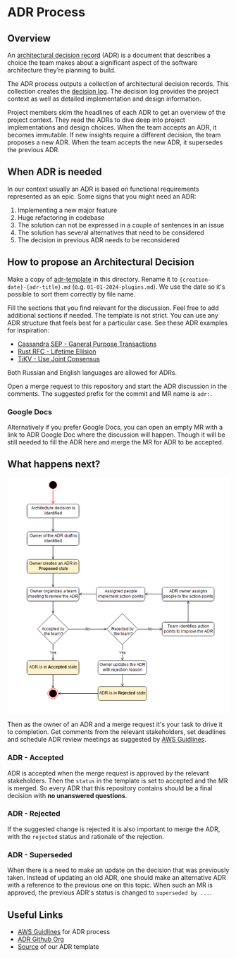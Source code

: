 # ADR Process

## Overview

An [architectural decision record](./adr-template.md) (ADR) is a document that describes a choice the team makes 
about a significant aspect of the software architecture they’re planning to build.

The ADR process outputs a collection of architectural decision records.
This collection creates the [decision log](.). The decision log provides the project context
as well as detailed implementation and design information.

Project members skim the headlines of each ADR to get an overview of the project context.
They read the ADRs to dive deep into project implementations and design choices.
When the team accepts an ADR, it becomes immutable. If new insights require a different decision,
the team proposes a new ADR. When the team accepts the new ADR, it supersedes the previous ADR.

## When ADR is needed

In our context usually an ADR is based on functional requirements represented as an epic.
Some signs that you might need an ADR:
1. Implementing a new major feature
2. Huge refactoring in codebase
3. The solution can not be expressed in a couple of sentences in an issue
4. The solution has several alternatives that need to be considered
5. The decision in previous ADR needs to be reconsidered

## How to propose an Architectural Decision

Make a copy of [adr-template](./adr-template.md) in this directory. Rename it to `{creation-date}-{adr-title}.md` (e.g. `01-01-2024-plugins.md`).
We use the date so it's possible to sort them correctly by file name. 

Fill the sections that you find relevant for the discussion. Feel free to add additional sections if needed.
The template is not strict. You can use any ADR structure that feels best for a particular case.
See these ADR examples for inspiration:
- [Cassandra SEP - Ganeral Purpose Transactions](https://cwiki.apache.org/confluence/display/CASSANDRA/CEP-15%3A+General+Purpose+Transactions)
- [Rust RFC - Lifetime Ellision](https://github.com/rust-lang/rfcs/blob/master/text/0141-lifetime-elision.md)
- [TiKV - Use Joint Consensus](https://github.com/tikv/rfcs/blob/master/text/0054-joint-consensus.md)

Both Russian and English languages are allowed for ADRs.

Open a merge request to this repository and start the ADR discussion in the comments. The suggested prefix for the commit and MR name is `adr:`.

### Google Docs

Alternatively if you prefer Google Docs, you can open an empty MR with a link to ADR Google Doc where the discussion will happen.
Though it will be still needed to fill the ADR here and merge the MR for ADR to be accepted.

## What happens next?
![](./adr-creation.png)

Then as the owner of an ADR and a merge request it's your task to drive it to completion.
Get comments from the relevant stakeholders, set deadlines and schedule ADR review meetings as suggested by [AWS Guidlines][].

### ADR - Accepted

ADR is accepted when the merge request is approved by the relevant stakeholders. Then the `status` in the template is set to accepted
and the MR is merged. So every ADR that this repository contains should be a final decision with **no unanswered questions**.

### ADR - Rejected

If the suggested change is rejected it is also important to merge the ADR, with the `rejected` status and rationale of the rejection.

### ADR - Superseded

When there is a need to make an update on the decision that was previously taken. Instead of updating an old ADR,
one should make an alternative ADR with a reference to the previous one on this topic.
When such an MR is approved, the previous ADR's status is changed to `superseded by ...`.

## Useful Links

- [AWS Guidlines][]
 for ADR process
- [ADR Github Org](https://adr.github.io/)
- [Source](https://github.com/adr/madr/blob/0d4cf71fd80cef0039875ce6801af8c5ddeb525d/template/adr-template.md)
 of our ADR template

[AWS Guidlines]: https://docs.aws.amazon.com/prescriptive-guidance/latest/architectural-decision-records/adr-process.html
